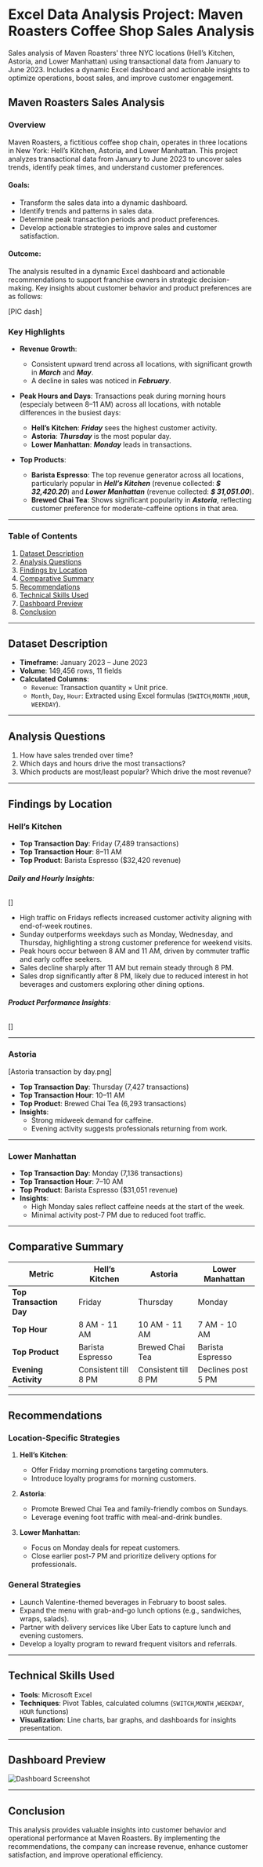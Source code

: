 # Excel Data Analysis Project: Maven Roasters Coffee Shop Sales Analysis

Sales analysis of Maven Roasters' three NYC locations (Hell’s Kitchen, Astoria, and Lower Manhattan) using transactional data from January to June 2023. Includes a dynamic Excel dashboard and actionable insights to optimize operations, boost sales, and improve customer engagement.





## Maven Roasters Sales Analysis

### Overview
Maven Roasters, a fictitious coffee shop chain, operates in  three locations in New York: Hell’s Kitchen, Astoria, and Lower Manhattan. This project analyzes transactional data from January to June 2023 to uncover sales trends, identify peak times, and understand customer preferences.
#### Goals:
- Transform the sales data into a dynamic dashboard. 
- Identify trends and patterns in sales data.
- Determine peak transaction periods and product preferences.
- Develop actionable strategies to improve sales and customer satisfaction.
#### Outcome:
The analysis resulted in a dynamic Excel dashboard and actionable recommendations to support franchise owners in strategic decision-making. Key insights about customer behavior and product preferences are as follows:

[PIC dash]


### Key Highlights

- **Revenue Growth**:
    - Consistent upward trend across all locations, with significant growth in ***March*** and ***May***.
    - A decline in sales was noticed in ***February***.
  
- **Peak Hours and Days**: Transactions peak during morning hours (especialy between 8–11 AM) across all locations, with notable differences in the busiest days:
    - **Hell’s Kitchen**: ***Friday*** sees the highest customer activity.
    - **Astoria**: ***Thursday*** is the most popular day.
    - **Lower Manhattan**: ***Monday*** leads in transactions.
      
- **Top Products**:
    - **Barista Espresso**: The top revenue generator across all locations, particularly popular in ***Hell’s Kitchen*** (revenue collected: ***$ 32,420.20***) and ***Lower Manhattan*** (revenue collected: ***$ 31,051.00***).
    - **Brewed Chai Tea**: Shows significant popularity in ***Astoria***, reflecting customer preference for moderate-caffeine options in that area.
---

### Table of Contents
1. [Dataset Description](#dataset-description)
2. [Analysis Questions](#analysis-questions)
3. [Findings by Location](#findings-by-location)
4. [Comparative Summary](#comparative-summary)
5. [Recommendations](#recommendations)
6. [Technical Skills Used](#technical-skills-used)
7. [Dashboard Preview](#dashboard-preview)
8. [Conclusion](#conclusion)

---

## Dataset Description
- **Timeframe**: January 2023 – June 2023
- **Volume**: 149,456 rows, 11 fields
- **Calculated Columns**:
  - `Revenue`: Transaction quantity × Unit price.
  - `Month`, `Day`, `Hour`: Extracted using Excel formulas (`SWITCH`,`MONTH` ,`HOUR`, `WEEKDAY`).

---

## Analysis Questions
1. How have sales trended over time?
2. Which days and hours drive the most transactions?
3. Which products are most/least popular? Which drive the most revenue?

---

## Findings by Location

### **Hell’s Kitchen**

- **Top Transaction Day**: Friday (7,489 transactions)
- **Top Transaction Hour**: 8–11 AM
- **Top Product**: Barista Espresso ($32,420 revenue)
###### **Daily and Hourly Insights**:
  []
  - High traffic on Fridays reflects increased customer activity aligning with end-of-week routines.
  - Sunday outperforms weekdays such as Monday, Wednesday, and Thursday, highlighting a strong customer preference for weekend visits.
  - Peak hours occur between 8 AM and 11 AM, driven by commuter traffic and early coffee seekers.
  - Sales decline sharply after 11 AM but remain steady through 8 PM.
  - Sales drop significantly after 8 PM, likely due to reduced interest in hot beverages and customers exploring other dining options.
 
###### **Product Performance Insights**:
  []

---

### **Astoria**
[Astoria transaction by day.png]
- **Top Transaction Day**: Thursday (7,427 transactions)
- **Top Transaction Hour**: 10–11 AM
- **Top Product**: Brewed Chai Tea (6,293 transactions)
- **Insights**:
  - Strong midweek demand for caffeine.
  - Evening activity suggests professionals returning from work.

---

### **Lower Manhattan**
- **Top Transaction Day**: Monday (7,136 transactions)
- **Top Transaction Hour**: 7–10 AM
- **Top Product**: Barista Espresso ($31,051 revenue)
- **Insights**:
  - High Monday sales reflect caffeine needs at the start of the week.
  - Minimal activity post-7 PM due to reduced foot traffic.

---

## Comparative Summary

| Metric                  | Hell’s Kitchen       | Astoria            | Lower Manhattan    |
|-------------------------|----------------------|--------------------|--------------------|
| **Top Transaction Day** | Friday               | Thursday           | Monday             |
| **Top Hour**            | 8 AM - 11 AM        | 10 AM - 11 AM      | 7 AM - 10 AM       |
| **Top Product**         | Barista Espresso    | Brewed Chai Tea    | Barista Espresso   |
| **Evening Activity**    | Consistent till 8 PM| Consistent till 8 PM| Declines post 5 PM |

---

## Recommendations

### **Location-Specific Strategies**
1. **Hell’s Kitchen**:
   - Offer Friday morning promotions targeting commuters.
   - Introduce loyalty programs for morning customers.

2. **Astoria**:
   - Promote Brewed Chai Tea and family-friendly combos on Sundays.
   - Leverage evening foot traffic with meal-and-drink bundles.

3. **Lower Manhattan**:
   - Focus on Monday deals for repeat customers.
   - Close earlier post-7 PM and prioritize delivery options for professionals.

### **General Strategies**
- Launch Valentine-themed beverages in February to boost sales.
- Expand the menu with grab-and-go lunch options (e.g., sandwiches, wraps, salads).
- Partner with delivery services like Uber Eats to capture lunch and evening customers.
- Develop a loyalty program to reward frequent visitors and referrals.

---

## Technical Skills Used
- **Tools**: Microsoft Excel
- **Techniques**: Pivot Tables, calculated columns (`SWITCH`,`MONTH` ,`WEEKDAY`, `HOUR` functions)
- **Visualization**: Line charts, bar graphs, and dashboards for insights presentation.

---

## Dashboard Preview
![Dashboard Screenshot](path/to/dashboard-image.png)

---

## Conclusion
This analysis provides valuable insights into customer behavior and operational performance at Maven Roasters. By implementing the recommendations, the company can increase revenue, enhance customer satisfaction, and improve operational efficiency.



